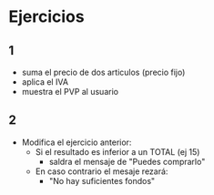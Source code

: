 # Ejercicios

## 1

- suma el precio de dos articulos (precio fijo)
- aplica el IVA
- muestra el PVP al usuario


## 2

- Modifica el ejercicio anterior:
    - Si el resultado es inferior a un TOTAL (ej 15)
        - saldra el mensaje de "Puedes comprarlo"
    - En caso contrario el mesaje rezará:
        - "No hay suficientes fondos"
